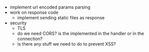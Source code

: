  - implement url encoded params parsing
 - work on response code
    - implement sending static files as response
 - security
   - TLS
   - do we need CORS? is the implemented in the handler or in the connection?
   - is there any stuff we need to do to prevent XSS?

